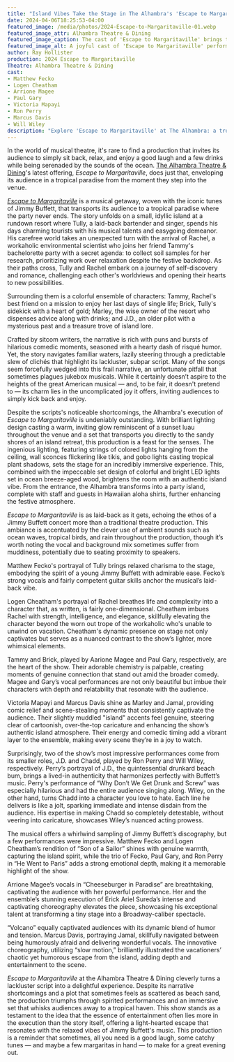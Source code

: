```yaml
---
title: "Island Vibes Take the Stage in The Alhambra's 'Escape to Margaritaville'"
date: 2024-04-06T18:25:53-04:00
featured_image: /media/photos/2024-Escape-to-Margaritaville-01.webp
featured_image_attr: Alhambra Theatre & Dining
featured_image_caption: The cast of 'Escape to Margaritaville' brings the island party to life on stage.
featured_image_alt: A joyful cast of 'Escape to Margaritaville' performers on stage, with actors in colorful tropical attire singing and dancing in front of a set featuring the show's title, evoking a festive island atmosphere.
author: Ray Hollister
production: 2024 Escape to Margaritaville
Theatre: Alhambra Theatre & Dining
cast:
- Matthew Fecko
- Logen Cheatham
- Arrione Magee
- Paul Gary
- Victoria Mapayi
- Ron Perry
- Marcus Davis
- Will Wiley
description: "Explore 'Escape to Margaritaville' at The Alhambra: a tropical musical delight with standout performances and an unforgettable island ambiance."
---
```

In the world of musical theatre, it's rare to find a production that invites its audience to simply sit back, relax, and enjoy a good laugh and a few drinks while being serenaded by the sounds of the ocean. [The Alhambra Theatre & Dining](/theatres/alhambra-theatre-and-dining/)'s latest offering, *Escape to Margaritaville*, does just that, enveloping its audience in a tropical paradise from the moment they step into the venue.

[*Escape to Margaritaville*](/productions/2024-escape-to-margaritaville/) is a musical getaway, woven with the iconic tunes of Jimmy Buffett, that transports its audience to a tropical paradise where the party never ends. <!--more-->The story unfolds on a small, idyllic island at a rundown resort where Tully, a laid-back bartender and singer, spends his days charming tourists with his musical talents and easygoing demeanor. His carefree world takes an unexpected turn with the arrival of Rachel, a workaholic environmental scientist who joins her friend Tammy's bachelorette party with a secret agenda: to collect soil samples for her research, prioritizing work over relaxation despite the festive backdrop. As their paths cross, Tully and Rachel embark on a journey of self-discovery and romance, challenging each other's worldviews and opening their hearts to new possibilities.

Surrounding them is a colorful ensemble of characters: Tammy, Rachel's best friend on a mission to enjoy her last days of single life; Brick, Tully's sidekick with a heart of gold; Marley, the wise owner of the resort who dispenses advice along with drinks; and J.D., an older pilot with a mysterious past and a treasure trove of island lore.

Crafted by sitcom writers, the narrative is rich with puns and bursts of hilarious comedic moments, seasoned with a hearty dash of risqué humor. Yet, the story navigates familiar waters, lazily steering through a predictable slew of clichés that highlight its lackluster, subpar script. Many of the songs seem forcefully wedged into this frail narrative, an unfortunate pitfall that sometimes plagues jukebox musicals. While it certainly doesn’t aspire to the heights of the great American musical — and, to be fair, it doesn't pretend to — its charm lies in the uncomplicated joy it offers, inviting audiences to simply kick back and enjoy.

Despite the scripts's noticeable shortcomings, the Alhambra's execution of *Escape to Margaritaville* is undeniably outstanding. With brilliant lighting design casting a warm, inviting glow reminiscent of a sunset luau throughout the venue and a set that transports you directly to the sandy shores of an island retreat, this production is a feast for the senses. The ingenious lighting, featuring strings of colored lights hanging from the ceiling, wall sconces flickering like tikis, and gobo lights casting tropical plant shadows, sets the stage for an incredibly immersive experience. This, combined with the impeccable set design of colorful and bright LED lights set in ocean breeze-aged wood, brightens the room with an authentic island vibe. From the entrance, the Alhambra transforms into a party island, complete with staff and guests in Hawaiian aloha shirts, further enhancing the festive atmosphere.

*Escape to Margaritaville* is as laid-back as it gets, echoing the ethos of a Jimmy Buffett concert more than a traditional theatre production. This ambiance is accentuated by the clever use of ambient sounds such as ocean waves, tropical birds, and rain throughout the production, though it’s worth noting the vocal and background mix sometimes suffer from muddiness, potentially due to seating proximity to speakers.

Matthew Fecko's portrayal of Tully brings relaxed charisma to the stage, embodying the spirit of a young Jimmy Buffett with admirable ease. Fecko’s strong vocals and fairly competent guitar skills anchor the musical’s laid-back vibe.

Logen Cheatham's portrayal of Rachel breathes life and complexity into a character that, as written, is fairly one-dimensional. Cheatham imbues Rachel with strength, intelligence, and elegance, skillfully elevating the character beyond the worn out trope of the workaholic who's unable to unwind on vacation. Cheatham's dynamic presence on stage not only captivates but serves as a nuanced contrast to the show’s lighter, more whimsical elements.

Tammy and Brick, played by Aarione Magee and Paul Gary, respectively, are the heart of the show. Their adorable chemistry is palpable, creating moments of genuine connection that stand out amid the broader comedy. Magee and Gary’s vocal performances are not only beautiful but imbue their characters with depth and relatability that resonate with the audience.

Victoria Mapayi and Marcus Davis shine as Marley and Jamal, providing comic relief and scene-stealing moments that consistently captivate the audience. Their slightly muddled "island" accents feel genuine, steering clear of cartoonish, over-the-top caricature and enhancing the show’s authentic island atmosphere. Their energy and comedic timing add a vibrant layer to the ensemble, making every scene they’re in a joy to watch.

Surprisingly, two of the show’s most impressive performances come from its smaller roles, J.D. and Chadd, played by Ron Perry and Will Wiley, respectively. Perry’s portrayal of J.D., the quintessential drunkard beach bum, brings a lived-in authenticity that harmonizes perfectly with Buffett’s music. Perry's performance of “Why Don’t We Get Drunk and Screw” was especially hilarious and had the entire audience singing along. Wiley, on the other hand, turns Chadd into a character you love to hate. Each line he delivers is like a jolt, sparking immediate and intense disdain from the audience. His expertise in making Chadd so completely detestable, without veering into caricature, showcases Wiley’s nuanced acting prowess.

The musical offers a whirlwind sampling of Jimmy Buffett’s discography, but a few performances were impressive. Matthew Fecko and Logen Cheatham’s rendition of “Son of a Sailor” shines with genuine warmth, capturing the island spirit, while the trio of Fecko, Paul Gary, and Ron Perry in “He Went to Paris” adds a strong emotional depth, making it a memorable highlight of the show.

Arrione Magee’s vocals in “Cheeseburger in Paradise” are breathtaking, captivating the audience with her powerful performance. Her and the ensemble’s stunning execution of Erick Ariel Sureda’s intense and captivating choreography elevates the piece, showcasing his exceptional talent at transforming a tiny stage into a Broadway-caliber spectacle.

“Volcano” equally captivated audiences with its dynamic blend of humor and tension. Marcus Davis, portraying Jamal, skillfully navigated between being humorously afraid and delivering wonderful vocals. The innovative choreography, utilizing “slow motion,” brilliantly illustrated the vacationers’ chaotic yet humorous escape from the island, adding depth and entertainment to the scene.

*Escape to Margaritaville* at the Alhambra Theatre & Dining cleverly turns a lackluster script into a delightful experience. Despite its narrative shortcomings and a plot that sometimes feels as scattered as beach sand, the production triumphs through spirited performances and an immersive set that whisks audiences away to a tropical haven. This show stands as a testament to the idea that the essence of entertainment often lies more in the execution than the story itself, offering a light-hearted escape that resonates with the relaxed vibes of Jimmy Buffett's music. This production is a reminder that sometimes, all you need is a good laugh, some catchy tunes — and maybe a few margaritas in hand — to make for a great evening out.